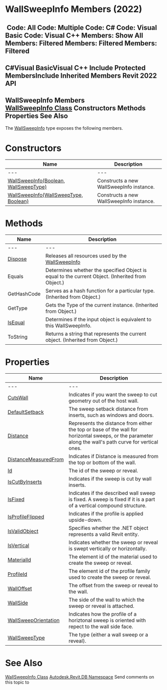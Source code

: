 # WallSweepInfo Members (2022)

﻿
 Code: All Code: Multiple Code: C# Code: Visual Basic Code: Visual C++  Members: Show All Members: Filtered Members: Filtered Members: Filtered   
---  
C#Visual BasicVisual C++
Include Protected MembersInclude Inherited Members
Revit 2022 API  
---  
WallSweepInfo Members  
[WallSweepInfo Class](140876fa-4c17-ad27-8a12-a4bf755e06f3.md "WallSweepInfo Class") Constructors Methods Properties See Also  
---  
The [WallSweepInfo](140876fa-4c17-ad27-8a12-a4bf755e06f3.md "WallSweepInfo Class") type exposes the following members.
# Constructors
| Name | Description |
| --- | --- |
| --- | --- | --- |
| [WallSweepInfo(Boolean, WallSweepType)](e64c66c8-a851-3062-feae-c969bb3d51d1.md "WallSweepInfo Constructor \(Boolean, WallSweepType\)") | Constructs a new WallSweepInfo instance. |
| [WallSweepInfo(WallSweepType, Boolean)](88df87e1-8312-cfc8-d00e-d53bd406277b.md "WallSweepInfo Constructor \(WallSweepType, Boolean\)") | Constructs a new WallSweepInfo instance. |

# Methods
| Name | Description |
| --- | --- |
| --- | --- | --- |
| [Dispose](0e25ba79-4f5d-0ada-ae8b-dc9dc9003b8f.md "Dispose Method") | Releases all resources used by the [WallSweepInfo](140876fa-4c17-ad27-8a12-a4bf755e06f3.md "WallSweepInfo Class") |
| Equals | Determines whether the specified Object is equal to the current Object. (Inherited from Object.) |
| GetHashCode | Serves as a hash function for a particular type.  (Inherited from Object.) |
| GetType | Gets the Type of the current instance. (Inherited from Object.) |
| [IsEqual](aed19fea-6615-0432-7dfa-176d9132eaee.md "IsEqual Method") | Determines if the input object is equivalent to this WallSweepInfo. |
| ToString | Returns a string that represents the current object. (Inherited from Object.) |

# Properties
| Name | Description |
| --- | --- |
| --- | --- | --- |
| [CutsWall](4e831a66-a4ed-299d-7950-cec29c33b625.md "CutsWall Property") | Indicates if you want the sweep to cut geometry out of the host wall. |
| [DefaultSetback](ce7bd53f-64f0-43b2-cf68-c24bdae7b735.md "DefaultSetback Property") | The sweep setback distance from inserts, such as windows and doors. |
| [Distance](fbdfa9f5-a6fb-e335-689a-6935ca3a83d6.md "Distance Property") | Represents the distance from either the top or base of the wall for horizontal sweeps, or the parameter along the wall's path curve for vertical ones. |
| [DistanceMeasuredFrom](f93ebb36-8b02-6953-5f85-70d5b6473c14.md "DistanceMeasuredFrom Property") | Indicates if Distance is measured from the top or bottom of the wall. |
| [Id](463e3eb1-1bbf-9117-fe02-45da2a59c7ac.md "Id Property") | The id of the sweep or reveal. |
| [IsCutByInserts](9196a1c3-00e8-9e4c-42c2-3c0612e9fd71.md "IsCutByInserts Property") | Indicates if the sweep is cut by wall inserts. |
| [IsFixed](938549e8-c6f0-76c8-d640-ab2763d6b899.md "IsFixed Property") | Indicates if the described wall sweep is fixed. A sweep is fixed if it is a part of a vertical compound structure. |
| [IsProfileFlipped](0455b311-c69b-a53d-004b-8cb8d3f86526.md "IsProfileFlipped Property") | Indicates if the profile is applied upside-down. |
| [IsValidObject](32100d37-7fdc-a39d-9799-81d7922b7bd5.md "IsValidObject Property") | Specifies whether the .NET object represents a valid Revit entity. |
| [IsVertical](c4db2a9f-d814-a844-1df1-301b0e4f94d2.md "IsVertical Property") | Indicates whether the sweep or reveal is swept vertically or horizontally. |
| [MaterialId](18f06a02-b0d6-40cf-3682-a88db9fb086b.md "MaterialId Property") | The element id of the material used to create the sweep or reveal. |
| [ProfileId](cb72ef85-5bb7-a89b-f054-8af475455958.md "ProfileId Property") | The element id of the profile family used to create the sweep or reveal. |
| [WallOffset](acec047b-2881-8bd2-c741-dfd7be0059a4.md "WallOffset Property") | The offset from the sweep or reveal to the wall. |
| [WallSide](d69280c8-7e5c-fc50-0c70-3e3145096329.md "WallSide Property") | The side of the wall to which the sweep or reveal is attached. |
| [WallSweepOrientation](2456c9bb-8bf7-282b-c5de-2a1e57cfe47d.md "WallSweepOrientation Property") | Indicates how the profile of a horiztonal sweep is oriented with repect to the wall side face. |
| [WallSweepType](e6e5577a-4592-6ac5-d134-643356b68ac1.md "WallSweepType Property") | The type (either a wall sweep or a reveal). |

# See Also
[WallSweepInfo Class](140876fa-4c17-ad27-8a12-a4bf755e06f3.md "WallSweepInfo Class")
[Autodesk.Revit.DB Namespace](87546ba7-461b-c646-cbb1-2cb8f5bff8b2.md "Autodesk.Revit.DB Namespace")
Send comments on this topic to 